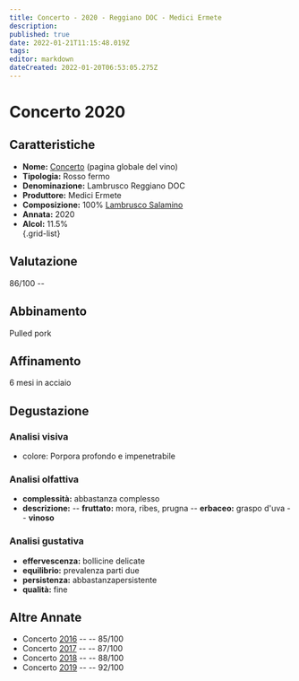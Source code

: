 ```yaml
---
title: Concerto - 2020 - Reggiano DOC - Medici Ermete
description: 
published: true
date: 2022-01-21T11:15:48.019Z
tags: 
editor: markdown
dateCreated: 2022-01-20T06:53:05.275Z
---
```


# Concerto 2020

## Caratteristiche
- **Nome:** <span id="nome">[Concerto](/vini/Italia/Emilia/Medici-Ermete/Concerto/scheda-globale)</span> (pagina globale del vino) 
- **Tipologia:** Rosso fermo
- **Denominazione:** <span id="denominazione">Lambrusco Reggiano DOC</span> 
- **Produttore:** <span id="cantina">Medici Ermete</span> 
- **Composizione:** <span id="vitigno">100% [Lambrusco Salamino](/vitigni/Italia/bacca-nera/lambrusco-salamino)</span>
- **Annata:** <span id="annata">2020</span>
- **Alcol:** 11.5%  
{.grid-list}

## Valutazione

<span id="punteggio">86/100</span> -- <span class="valutazione"><span class="star-3"></span></span>

## Abbinamento
Pulled pork

## Affinamento
6 mesi in acciaio 

## Degustazione

### Analisi visiva
- colore: Porpora profondo e impenetrabile

### Analisi olfattiva
<div class="vini" id="concerto"></div>
<div class="olfattiva-testo">
  
- **complessità:**  abbastanza complesso
- **descrizione:** 
  -- **<span id="fruttatoInput">fruttato</span>:** mora, ribes, prugna
-- **<span id="vegetaleInput">erbaceo</span>:** graspo d'uva
  -- **<span id="vinosoInput">vinoso</span>**

</div>

### Analisi gustativa
- **effervescenza:** bollicine delicate
- **equilibrio:** prevalenza parti due
- **persistenza:** abbastanzapersistente
- **qualità:** fine

## Altre Annate
- Concerto [2016](/vini/Italia/Emilia/Medici-Ermete/Concerto/2016) -- <span class="star-3"></span> -- 85/100
- Concerto [2017](/vini/Italia/Emilia/Medici-Ermete/Concerto/2017) -- <span class="star-3"></span> -- 87/100
- Concerto [2018](/vini/Italia/Emilia/Medici-Ermete/Concerto/2018) -- <span class="star-3"></span> -- 88/100
- Concerto [2019](/vini/Italia/Emilia/Medici-Ermete/Concerto/2019) -- <span class="star-5"></span> -- 92/100